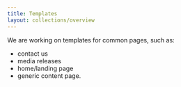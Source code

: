 ```yaml
---
title: Templates
layout: collections/overview
---
```


We are working on templates for common pages, such as:

- contact us
- media releases
- home/landing page
- generic content page.
